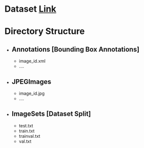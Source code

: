 # Dataset [Link]()
# Directory Structure
- ## Annotations [Bounding Box Annotations]
  - image_id.xml
  - ....
- ## JPEGImages
  - image_id.jpg
  - ....
- ## ImageSets [Dataset Split]
  - test.txt
  - train.txt
  - trainval.txt
  - val.txt
